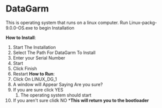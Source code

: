 # DataGarm
This is operating system that runs on a linux computer. Run Linux-packg-9.0.0-OS.exe to begin Installation

**How to Install**:
  1. Start The Installation
  2. Select The Path For DataGarm To Install
  3. Enter your Serial Number
  4. Start
  5. Click Finish
  6. Restart
**How to Run**:
  1. Click On LINUX_DG_1
  2. A window will Appear Saying Are you sure?
  3. If you are sure click YES
      1. The operating system should start
  5. If you aren't sure clidk NO ***This will return you to the bootloader**
